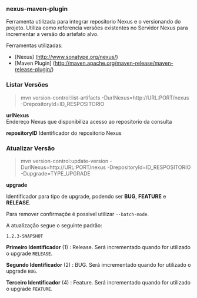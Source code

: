 ### nexus-maven-plugin ###

Ferramenta utilizada para integrar repositorio Nexus e o versionando do projeto. Utiliza como referencia versões existentes no Servidor Nexus para incrementar a versão do artefato alvo.

Ferramentas utilizadas:
  * [Nexus] (http://www.sonatype.org/nexus/)
  * [Maven Plugin] (http://maven.apache.org/maven-release/maven-release-plugin/)
  
### Listar Versões ###

> mvn version-control:list-artifacts -DurlNexus=http://URL:PORT/nexus -DrepositoryId=ID_RESPOSITORIO

**urlNexus**     
Endereço Nexus que disponibiliza acesso ao repositorio da consulta

**repositoryID** 
Identificador do repositorio Nexus

### Atualizar Versão ###

> mvn version-control:update-version -DurlNexus=http://URL:PORT/nexus -DrepositoryId=ID_RESPOSITORIO -Dupgrade=TYPE_UPGRADE

**upgrade** 

Identificador para tipo de upgrade, podendo ser **BUG**, **FEATURE** e **RELEASE**.

Para remover confirmaçõe é possivel utilizar `--batch-mode`.

A atualização segue o seguinte padrão:

`1.2.3-SNAPSHOT`

**Primeiro Identificador** (1) : Release. Será incrementado quando for utilizado o upgrade `RELEASE`.

**Segundo Identificador** (2)  : BUG. Será imcrementado quando for utilizado o upgrade `BUG`.

**Terceiro Identificador** (4) : Feature. Será incrementado quando for utilizado o upgrade `FEATURE`.
 
